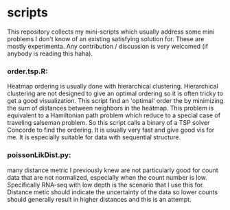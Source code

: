 # scripts
This repository collects my mini-scripts which usually address some mini problems I don't know of an existing satisfying solution for. These are mostly experimenta. Any contribution / discussion is very welcomed (if anybody is reading this haha).


### order.tsp.R: 
Heatmap ordering is usually done with hierarchical clustering. Hierarchical clustering are not designed to give an optimal ordering so it is often tricky to get a good visualization. This script find an 'optimal' order the by minimizing the sum of distances between neighbors in the heatmap. This problem is equivalent to a Hamiltonian path problem which reduce to a special case of traveling salseman problem. So this script calls a binary of a TSP solver Concorde to find the ordering. It is usually very fast and give good vis for me. It is especially suitable for data with sequential structure. 


### poissonLikDist.py: 
many distance metric I previously knew are not particularly good for count data that are not normalized, especially when the count number is low. Specifically RNA-seq with low depth is the scenario that I use this for. Distance metic should indicate the uncertainty of the data so lower counts should generally result in higher distances and this is an attempt.
